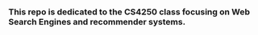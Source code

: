 ### This repo is dedicated to the CS4250 class focusing on Web Search Engines and recommender systems.
